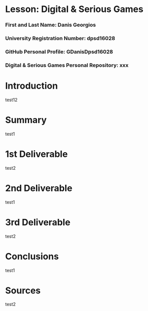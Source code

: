 # Lesson: Digital & Serious Games

### First and Last Name: Danis Georgios
### University Registration Number: dpsd16028
### GitHub Personal Profile: GDanisDpsd16028
### Digital & Serious Games Personal Repository: xxx

# Introduction
test12
# Summary
test1
# 1st Deliverable
test2
# 2nd Deliverable
test1
# 3rd Deliverable 
test2
# Conclusions
test1
# Sources
test2